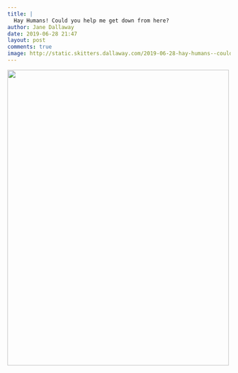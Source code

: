 ```yaml
---
title: |
  Hay Humans! Could you help me get down from here?
author: Jane Dallaway
date: 2019-06-28 21:47
layout: post
comments: true
image: http://static.skitters.dallaway.com/2019-06-28-hay-humans--could-you-help-me-get-down-from-here-thumb-1-IMG-9523.JPG
---
```


<div>
        <a href="http://static.skitters.dallaway.com/2019-06-28-hay-humans--could-you-help-me-get-down-from-here-fullsize-1-IMG-9523.JPG">
          <img src="http://static.skitters.dallaway.com/2019-06-28-hay-humans--could-you-help-me-get-down-from-here-thumb-1-IMG-9523.JPG" width="500" height="667"/>
        </a>
      </div>


  
      